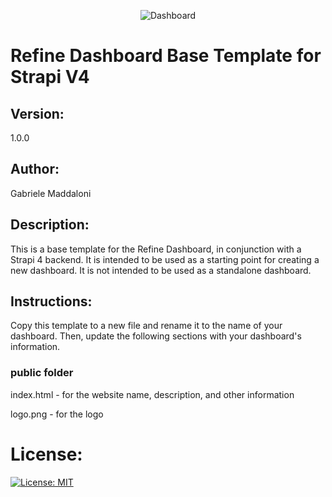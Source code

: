 <p align="center">
  <img src="https://cdn-icons-png.flaticon.com/512/7910/7910629.png" alt="Dashboard"/>
</p>

# Refine Dashboard Base Template for Strapi V4

## Version:

1.0.0

## Author:

Gabriele Maddaloni

## Description:

This is a base template for the Refine Dashboard, in conjunction with a Strapi 4 backend. It is intended to be used as a starting point for creating a new dashboard. It is not intended to be used as a standalone dashboard.

## Instructions:

Copy this template to a new file and rename it to the name of your dashboard. Then, update the following sections with your dashboard's information.

### public folder

index.html - for the website name, description, and other information

logo.png - for the logo

# License:

[![License: MIT](https://img.shields.io/badge/License-MIT-yellow.svg)](https://opensource.org/licenses/MIT)

